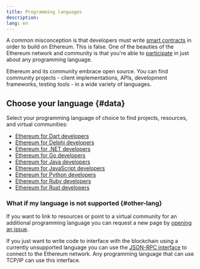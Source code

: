 ```yaml
---
title: Programming languages
description:
lang: en
---
```


A common misconception is that developers must write [smart contracts](/developers/docs/smart-contracts/) in order to build on Ethereum. This is false.
One of the beauties of the Ethereum network and community is that you're able to [participate](/community/) in just about any programming language.

Ethereum and its community embrace open source. You can find community projects - client implementations, APIs, development frameworks, testing tools - in a wide variety of languages.

## Choose your language {#data}

Select your programming language of choice to find projects, resources, and virtual communities:

- [Ethereum for Dart developers](/developers/docs/programming-languages/dart/)
- [Ethereum for Delphi developers](/developers/docs/programming-languages/delphi/)
- [Ethereum for .NET developers](/developers/docs/programming-languages/dot-net/)
- [Ethereum for Go developers](/developers/docs/programming-languages/golang/)
- [Ethereum for Java developers](/developers/docs/programming-languages/java/)
- [Ethereum for JavaScript developers](/developers/docs/programming-languages/javascript/)
- [Ethereum for Python developers](/developers/docs/programming-languages/python/)
- [Ethereum for Ruby developers](/developers/docs/programming-languages/ruby/)
- [Ethereum for Rust developers](/developers/docs/programming-languages/rust/)

### What if my language is not supported {#other-lang}

If you want to link to resources or point to a virtual community for an additional programming language you can request a new page by [opening an issue](https://github.com/ethereum/ethereum-org-website/issues/new/choose).

If you just want to write code to interface with the blockchain using a currently unsupported language
you can use the [JSON-RPC interface](/developers/docs/apis/json-rpc/) to connect to the Ethereum network. Any programming
language that can use TCP/IP can use this interface.
